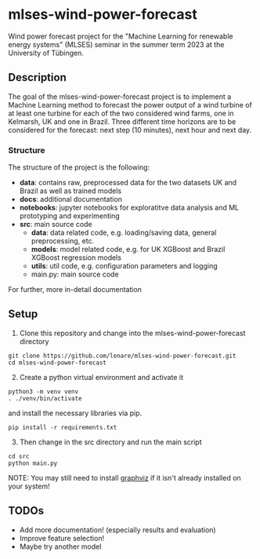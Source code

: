 # mlses-wind-power-forecast
Wind power forecast project for the "Machine Learning for renewable energy systems" (MLSES) seminar in the summer term 2023 at the University of Tübingen.

## Description

The goal of the mlses-wind-power-forecast project is to implement a Machine Learning method to forecast the power output of a wind turbine of at least one turbine for each of the two considered wind farms, one in Kelmarsh, UK and one in Brazil. Three different time horizons are to be considered for the forecast: next step (10 minutes), next hour and next day.

### Structure
The structure of the project is the following:
- **data**: contains raw, preprocessed data for the two datasets UK and Brazil as well as trained models
- **docs**: additional documentation
- **notebooks**: jupyter notebooks for exploratitve data analysis and ML prototyping and experimenting
- **src**: main source code
    - **data**: data related code, e.g. loading/saving data, general preprocessing, etc.
    - **models**: model related code, e.g. for UK XGBoost and Brazil XGBoost regression models
    - **utils**: util code, e.g. configuration parameters and logging
    - main.py: main source code

For further, more in-detail documentation 

## Setup

1. Clone this repository and change into the mlses-wind-power-forecast directory
```
git clone https://github.com/lenare/mlses-wind-power-forecast.git
cd mlses-wind-power-forecast
```

2. Create a python virtual environment and activate it
```
python3 -m venv venv
. ./venv/bin/activate
```
and install the necessary libraries via pip.
```
pip install -r requirements.txt
```

3. Then change in the src directory and run the main script
```
cd src
python main.py
```

NOTE: You may still need to install [graphviz](https://www.graphviz.org/) if it isn't already installed on your system!

## TODOs
- Add more documentation! (especially results and evaluation)
- Improve feature selection!
- Maybe try another model
